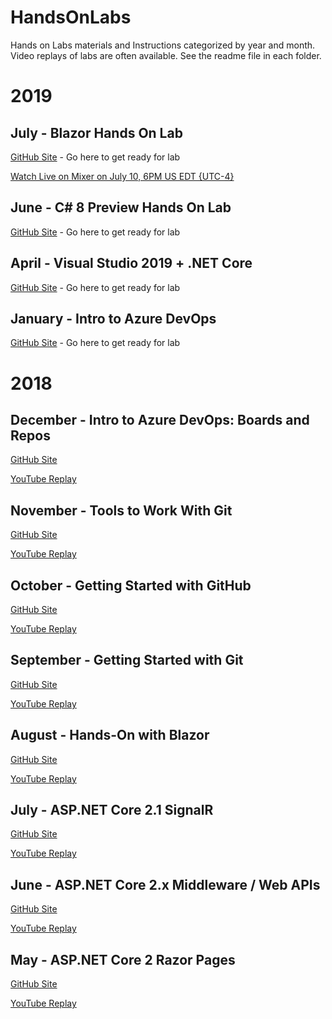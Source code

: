 # HandsOnLabs
Hands on Labs materials and Instructions categorized by year and month.  Video replays of labs are often available.  See the readme file in each folder.

# 2019

## July - Blazor Hands On Lab
[GitHub Site](https://github.com/phillydotnet/HandsOnLabs/tree/master/2019/07) - Go here to get ready for lab

[Watch Live on Mixer on July 10, 6PM US EDT {UTC-4}](https://www.mixer.com/PhillyDotNet)

## June - C# 8 Preview Hands On Lab
[GitHub Site](https://github.com/phillydotnet/HandsOnLabs/tree/master/2019/06) - Go here to get ready for lab

## April - Visual Studio 2019 + .NET Core
[GitHub Site](https://github.com/phillydotnet/HandsOnLabs/tree/master/2019/04) - Go here to get ready for lab

## January - Intro to Azure DevOps
[GitHub Site](https://github.com/phillydotnet/HandsOnLabs/tree/master/2019/01) - Go here to get ready for lab

# 2018

## December - Intro to Azure DevOps: Boards and Repos
[GitHub Site](https://github.com/phillydotnet/HandsOnLabs/tree/master/2018/12)

[YouTube Replay](https://www.youtube.com/watch?v=PwLnaaX_gJQ)

## November - Tools to Work With Git
[GitHub Site](https://github.com/phillydotnet/HandsOnLabs/tree/master/2018/11)

[YouTube Replay](https://www.youtube.com/watch?v=PwLnaaX_gJQ)

## October - Getting Started with GitHub
[GitHub Site](https://github.com/phillydotnet/HandsOnLabs/tree/master/2018/10)

[YouTube Replay](https://www.youtube.com/watch?v=9hz31McM7HY)

## September - Getting Started with Git
[GitHub Site](https://github.com/phillydotnet/HandsOnLabs/tree/master/2018/09)

[YouTube Replay](https://www.youtube.com/watch?v=SGzEpRdT7nk)

## August - Hands-On with Blazor
[GitHub Site](https://github.com/phillydotnet/HandsOnLabs/tree/master/2018/08) 

[YouTube Replay](https://www.youtube.com/watch?v=q1ca_Als86g)

## July - ASP.NET Core 2.1 SignalR
[GitHub Site](https://github.com/phillydotnet/HandsOnLabs/tree/master/2018/07)

[YouTube Replay](https://www.youtube.com/watch?v=vHgMD7I3Duw)

## June - ASP.NET Core 2.x Middleware / Web APIs
[GitHub Site](https://github.com/phillydotnet/HandsOnLabs/tree/master/2018/06)

[YouTube Replay](https://youtu.be/mbZfuVfgI8w)

## May - ASP.NET Core 2 Razor Pages
[GitHub Site](https://github.com/phillydotnet/HandsOnLabs/tree/master/2018/05)

[YouTube Replay](https://youtu.be/mA9kfF13s30?t=9m5s)